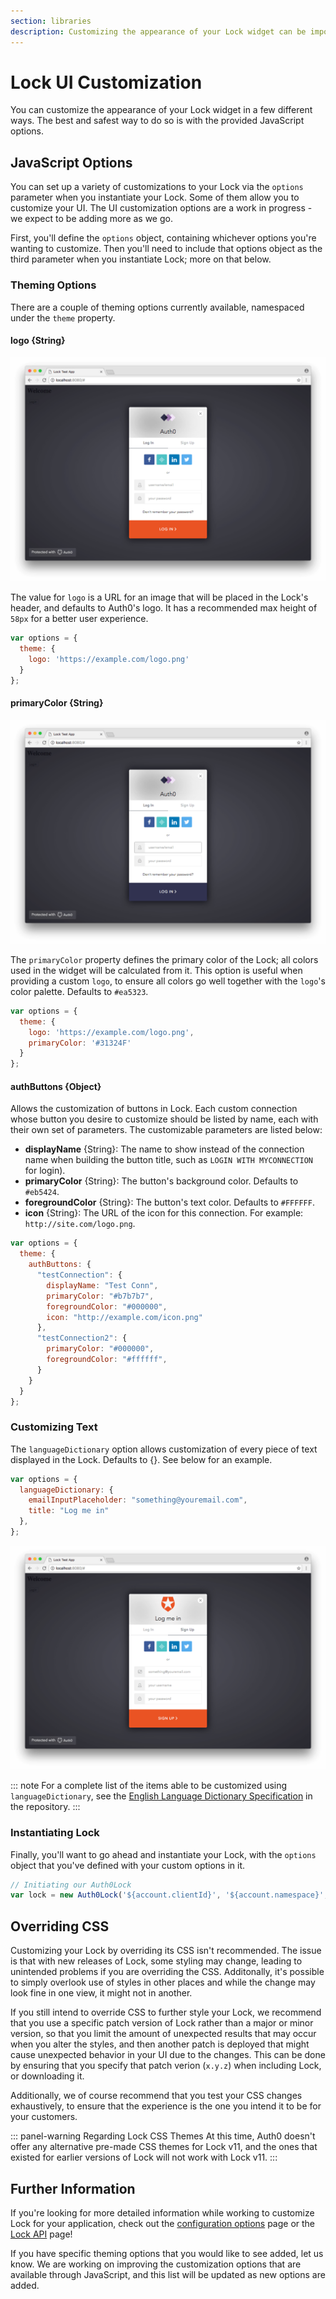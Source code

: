 ```yaml
---
section: libraries
description: Customizing the appearance of your Lock widget can be important for branding and a cohesive UI, and this resource highlights the ways in which you can do so while implementing Lock in your project.
---
```

# Lock UI Customization

You can customize the appearance of your Lock widget in a few different ways. The best and safest way to do so is with the provided JavaScript options.

## JavaScript Options

You can set up a variety of customizations to your Lock via the `options` parameter when you instantiate your Lock. Some of them allow you to customize your UI. The UI customization options are a work in progress - we expect to be adding more as we go.

First, you'll define the `options` object, containing whichever options you're wanting to customize. Then you'll need to include that options object as the third parameter when you instantiate Lock; more on that below.

### Theming Options

There are a couple of theming options currently available, namespaced under the `theme` property.

#### logo {String}

![Lock - Theme - Logo](/media/articles/libraries/lock/v10/customization/lock-theme-logo.png)

The value for `logo` is a URL for an image that will be placed in the Lock's header, and defaults to Auth0's logo. It has a recommended max height of `58px` for a better user experience.

```js
var options = {
  theme: {
    logo: 'https://example.com/logo.png'
  }
};
```

#### primaryColor {String}

![Lock - Theme - Primary Color](/media/articles/libraries/lock/v10/customization/lock-theme-primarycolor.png)

The `primaryColor` property defines the primary color of the Lock; all colors used in the widget will be calculated from it. This option is useful when providing a custom `logo`, to ensure all colors go well together with the `logo`'s color palette. Defaults to `#ea5323`.

```js
var options = {
  theme: {
    logo: 'https://example.com/logo.png',
    primaryColor: '#31324F'
  }
};
```

#### authButtons {Object}

Allows the customization of buttons in Lock. Each custom connection whose button you desire to customize should be listed by name, each with their own set of parameters. The customizable parameters are listed below:

- **displayName** {String}: The name to show instead of the connection name when building the button title, such as `LOGIN WITH MYCONNECTION` for login).
- **primaryColor** {String}: The button's background color. Defaults to `#eb5424`.
- **foregroundColor** {String}: The button's text color. Defaults to `#FFFFFF`.
- **icon** {String}: The URL of the icon for this connection. For example: `http://site.com/logo.png`.

```js
var options = {
  theme: {
    authButtons: {
      "testConnection": {
        displayName: "Test Conn",
        primaryColor: "#b7b7b7",
        foregroundColor: "#000000",
        icon: "http://example.com/icon.png"
      },
      "testConnection2": {
        primaryColor: "#000000",
        foregroundColor: "#ffffff",
      }
    }
  }
};
```

### Customizing Text

The `languageDictionary` option allows customization of every piece of text displayed in the Lock. Defaults to {}. See below for an example.

```js
var options = {
  languageDictionary: {
    emailInputPlaceholder: "something@youremail.com",
    title: "Log me in"
  },
};
```

![Lock - Language Dictionary](/media/articles/libraries/lock/v10/customization/lock-languagedictionary.png)

::: note
For a complete list of the items able to be customized using `languageDictionary`, see the [English Language Dictionary Specification](https://github.com/auth0/lock/blob/master/src/i18n/en.js) in the repository.
:::

### Instantiating Lock

Finally, you'll want to go ahead and instantiate your Lock, with the `options` object that you've defined with your custom options in it.

```js
// Initiating our Auth0Lock
var lock = new Auth0Lock('${account.clientId}', '${account.namespace}', options);
```

## Overriding CSS

Customizing your Lock by overriding its CSS isn't recommended. The issue is that with new releases of Lock, some styling may change, leading to unintended problems if you are overriding the CSS. Additonally, it's possible to simply overlook use of styles in other places and while the change may look fine in one view, it might not in another.

If you still intend to override CSS to further style your Lock, we recommend that you use a specific patch version of Lock rather than a major or minor version, so that you limit the amount of unexpected results that may occur when you alter the styles, and then another patch is deployed that might cause unexpected behavior in your UI due to the changes. This can be done by ensuring that you specify that patch verion (`x.y.z`) when including Lock, or downloading it.

Additionally, we of course recommend that you test your CSS changes exhaustively, to ensure that the experience is the one you intend it to be for your customers.

::: panel-warning Regarding Lock CSS Themes
At this time, Auth0 doesn't offer any alternative pre-made CSS themes for Lock v11, and the ones that existed for earlier versions of Lock will not work with Lock v11.
:::

## Further Information

If you're looking for more detailed information while working to customize Lock for your application, check out the [configuration options](/libraries/lock/v11/configuration) page or the [Lock API](/libraries/lock/v11/api) page!

If you have specific theming options that you would like to see added, let us know. We are working on improving the customization options that are available through JavaScript, and this list will be updated as new options are added.
